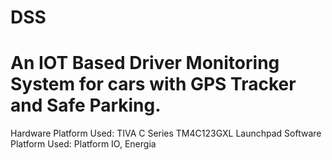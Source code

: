 # DSS
# An IOT Based Driver Monitoring System for cars with GPS Tracker and Safe Parking.
Hardware Platform Used: TIVA C Series TM4C123GXL Launchpad
Software Platform Used: Platform IO, Energia
